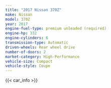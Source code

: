 ```yaml
---
title: "2017 Nissan 370Z"
make: Nissan
model: 370Z
year: 2017
engine-fuel-type: premium unleaded (required)
engine-hp: 332
engine-cylinders: 6
transmission-type: Automatic
driven-wheels: Rear wheel drive
number-of-doors: 2
market-category: High-Performance
vehicle-size: Compact
vehicle-style: Coupe
---
```


{{< car_info >}}
